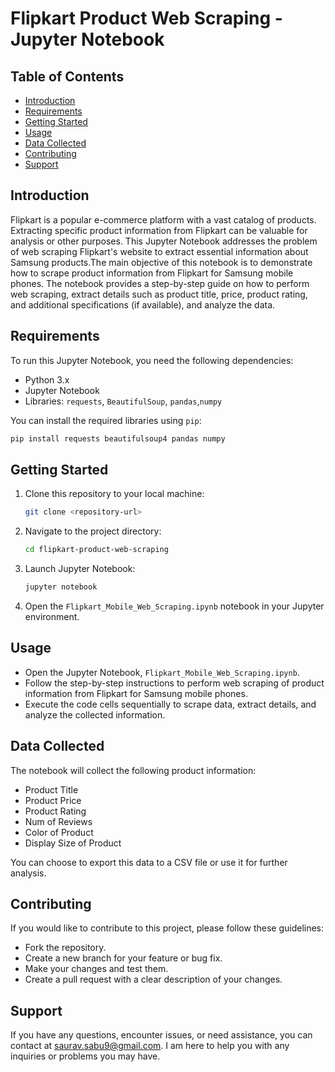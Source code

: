 # Flipkart Product Web Scraping - Jupyter Notebook

## Table of Contents
- [Introduction](#introduction)
- [Requirements](#requirements)
- [Getting Started](#getting-started)
- [Usage](#usage)
- [Data Collected](#data-collected)
- [Contributing](#contributing)
- [Support](#support)

## Introduction

Flipkart is a popular e-commerce platform with a vast catalog of products. Extracting specific product information from Flipkart can be valuable for analysis or other purposes. This Jupyter Notebook addresses the problem of web scraping Flipkart's website to extract essential information about Samsung products.The main objective of this notebook is to demonstrate how to scrape product information from Flipkart for Samsung mobile phones. The notebook provides a step-by-step guide on how to perform web scraping, extract details such as product title, price, product rating, and additional specifications (if available), and analyze the data.

## Requirements

To run this Jupyter Notebook, you need the following dependencies:

- Python 3.x
- Jupyter Notebook
- Libraries: `requests`, `BeautifulSoup`, `pandas`,`numpy`

You can install the required libraries using `pip`:

```bash
pip install requests beautifulsoup4 pandas numpy
```

## Getting Started

1. Clone this repository to your local machine:

   ```bash
   git clone <repository-url>
   ```

2. Navigate to the project directory:

   ```bash
   cd flipkart-product-web-scraping
   ```

3. Launch Jupyter Notebook:

   ```bash
   jupyter notebook
   ```

4. Open the `Flipkart_Mobile_Web_Scraping.ipynb` notebook in your Jupyter environment.

## Usage

- Open the Jupyter Notebook, `Flipkart_Mobile_Web_Scraping.ipynb`.
- Follow the step-by-step instructions to perform web scraping of product information from Flipkart for Samsung mobile phones.
- Execute the code cells sequentially to scrape data, extract details, and analyze the collected information.

## Data Collected

The notebook will collect the following product information:

- Product Title
- Product Price
- Product Rating
- Num of Reviews
- Color of Product
- Display Size of Product

You can choose to export this data to a CSV file or use it for further analysis.

## Contributing
If you would like to contribute to this project, please follow these guidelines:
- Fork the repository.
- Create a new branch for your feature or bug fix.
- Make your changes and test them.
- Create a pull request with a clear description of your changes.

## Support

If you have any questions, encounter issues, or need assistance, you can contact at saurav.sabu9@gmail.com. I am here to help you with any inquiries or problems you may have.